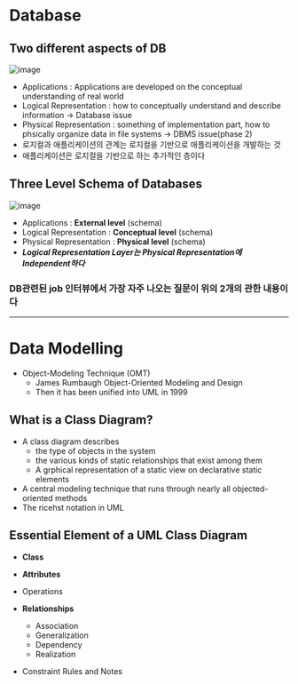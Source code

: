 # Database 

## Two different aspects of DB
![image](https://user-images.githubusercontent.com/68818952/132472151-23d72ff1-63e7-4b6a-9bf4-ee9e4d259943.png)

* Applications : Applications are developed on the conceptual understanding of real world
* Logical Representation : how to conceptually understand and describe information -> Database issue
* Physical Representation : something of implementation part, how to phsically organize data in file systems -> DBMS issue(phase 2)
* 로지컬과 애플리케이션의 관계는 로지컬을 기반으로 애플리케이션을 개발하는 것
* 애플리케이션은 로지컬을 기반으로 하는 추가적인 층이다


## Three Level Schema of Databases
![image](https://user-images.githubusercontent.com/68818952/132472179-0d3f2987-a85e-4837-b061-d11327124530.png)

* Applications : **External level** (schema)
* Logical Representation : **Conceptual level** (schema)
* Physical Representation : **Physical level** (schema)
* ***Logical Representation Layer는 Physical Representation에 Independent하다***

### DB관련된 job 인터뷰에서 가장 자주 나오는 질문이 위의 2개의 관한 내용이다

---
# Data Modelling
* Object-Modeling Technique (OMT)
  * James Rumbaugh Object-Oriented Modeling and Design
  * Then it has been unified into UML in 1999

## What is a Class Diagram?
* A class diagram describes
  * the type of objects in the system
  * the various kinds of static relationships that exist among them
  * A grphical representation of a static view on declarative static elements
* A central modeling technique that runs through nearly all objected-oriented methods
* The ricehst notation in UML

## Essential Element of a UML Class Diagram
* **Class**
* **Attributes**
* Operations
* **Relationships**
  * Association
  * Generalization
  * Dependency
  * Realization


* Constraint Rules and Notes
